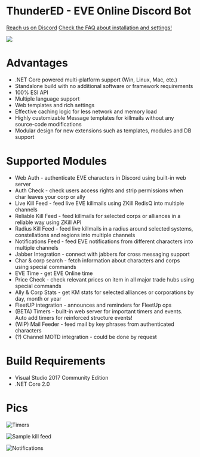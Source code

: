 # ThunderED - EVE Online Discord Bot
[Reach us on Discord](https://discord.gg/UsnY6UR)
[Check the FAQ about installation and settings!](https://github.com/panthernet/ThunderED/wiki)

![](https://ci.appveyor.com/api/projects/status/67i3q6v804sjyse6?svg=true)

# Advantages
* .NET Core powered multi-platform support (Win, Linux, Mac, etc.)
* Standalone build with no additional software or framework requirements
* 100% ESI API
* Multiple language support
* Web templates and rich settings
* Effective caching logic for less network and memory load
* Highly customizable Message templates for killmails without any source-code modifications
* Modular design for new extensions such as templates, modules and DB support

# Supported Modules
* Web Auth - authenticate EVE characters in Discord using built-in web server
* Auth Check - check users access rights and strip permissions when char leaves your corp or ally
* Live Kill Feed - feed live EVE killmails using ZKill RedisQ into multiple channels 
* Reliable Kill Feed - feed killmails for selected corps or alliances in a reliable way using ZKill API
* Radius Kill Feed - feed live killmails in a radius around selected systems, constellations and regions into multiple channels
* Notifications Feed - feed EVE notifications from different characters into multiple channels
* Jabber Integration - connect with jabbers for cross messaging support
* Char & corp search - fetch information about characters and corps using special commands
* EVE Time - get EVE Online time
* Price Check - check relevant prices on item in all major trade hubs using special commands
* Ally & Corp Stats - get KM stats for selected alliances or corporations by day, month or year
* FleetUP integration - announces and reminders for FleetUp ops
* (BETA) Timers - built-in web server for important timers and events. Auto add timers for reinforced structure events!
* (WIP) Mail Feeder - feed mail by key phrases from authenticated characters 
* (?) Channel MOTD integration - could be done by request

# Build Requirements
* Visual Studio 2017 Community Edition
* .NET Core 2.0

# Pics
![Timers](http://dl3.joxi.net/drive/2018/05/06/0014/0683/967339/39/fcb3e030f2.jpg)

![Sample kill feed](http://dl3.joxi.net/drive/2018/05/04/0014/0683/967339/39/4605864a01.jpg)

![Notifications](http://dl3.joxi.net/drive/2018/05/04/0014/0683/967339/39/39e91a5fde.jpg)
